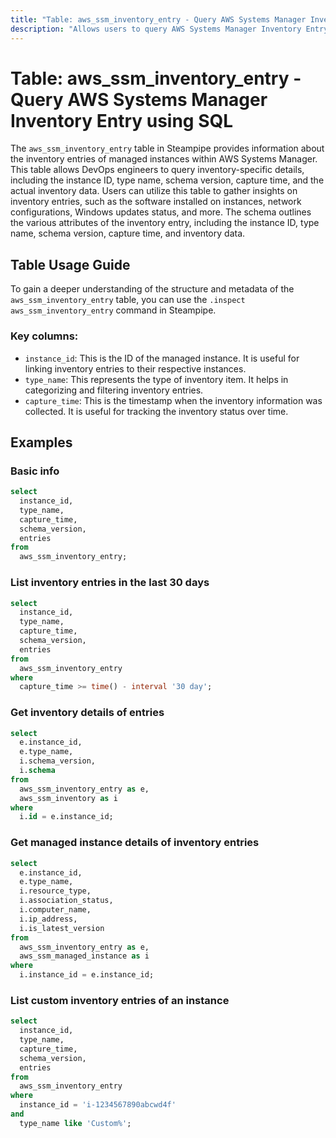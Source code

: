 ```yaml
---
title: "Table: aws_ssm_inventory_entry - Query AWS Systems Manager Inventory Entry using SQL"
description: "Allows users to query AWS Systems Manager Inventory Entry to fetch information about the inventory entries of managed instances. The table provides details such as instance ID, type name, schema version, capture time, and inventory data."
---
```


# Table: aws_ssm_inventory_entry - Query AWS Systems Manager Inventory Entry using SQL

The `aws_ssm_inventory_entry` table in Steampipe provides information about the inventory entries of managed instances within AWS Systems Manager. This table allows DevOps engineers to query inventory-specific details, including the instance ID, type name, schema version, capture time, and the actual inventory data. Users can utilize this table to gather insights on inventory entries, such as the software installed on instances, network configurations, Windows updates status, and more. The schema outlines the various attributes of the inventory entry, including the instance ID, type name, schema version, capture time, and inventory data.

## Table Usage Guide

To gain a deeper understanding of the structure and metadata of the `aws_ssm_inventory_entry` table, you can use the `.inspect aws_ssm_inventory_entry` command in Steampipe.

### Key columns:

- `instance_id`: This is the ID of the managed instance. It is useful for linking inventory entries to their respective instances.
- `type_name`: This represents the type of inventory item. It helps in categorizing and filtering inventory entries.
- `capture_time`: This is the timestamp when the inventory information was collected. It is useful for tracking the inventory status over time.

## Examples

### Basic info

```sql
select
  instance_id,
  type_name,
  capture_time,
  schema_version,
  entries
from
  aws_ssm_inventory_entry;
```

### List inventory entries in the last 30 days

```sql
select
  instance_id,
  type_name,
  capture_time,
  schema_version,
  entries
from
  aws_ssm_inventory_entry
where
  capture_time >= time() - interval '30 day';
```

### Get inventory details of entries

```sql
select
  e.instance_id,
  e.type_name,
  i.schema_version,
  i.schema
from
  aws_ssm_inventory_entry as e,
  aws_ssm_inventory as i
where
  i.id = e.instance_id;
```

### Get managed instance details of inventory entries

```sql
select
  e.instance_id,
  e.type_name,
  i.resource_type,
  i.association_status,
  i.computer_name,
  i.ip_address,
  i.is_latest_version
from
  aws_ssm_inventory_entry as e,
  aws_ssm_managed_instance as i
where
  i.instance_id = e.instance_id;
```

### List custom inventory entries of an instance

```sql
select
  instance_id,
  type_name,
  capture_time,
  schema_version,
  entries
from
  aws_ssm_inventory_entry
where
  instance_id = 'i-1234567890abcwd4f'
and
  type_name like 'Custom%';
```
